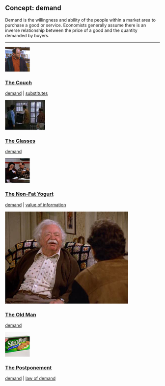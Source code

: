 ## Concept: demand

Demand is the willingness and ability of the people within a market area to purchase a good or service. Economists generally assume there is an inverse relationship between the price of a good and the quantity demanded by buyers.

<hr>
<div class="clip-listing">
<img src="media/icons/couch.jpg" alt="The Couch icon">

### [The Couch](../../clip/59/)

[demand](/concept/demand/) | [substitutes](/concept/substitutes/)
</div>

<div class="clip-listing">
<img src="media/icons/glasses.jpg" alt="The Glasses icon">

### [The Glasses](../../clip/42/)

[demand](/concept/demand/)
</div>

<div class="clip-listing">
<img src="media/icons/nonfat_yogurt.jpg" alt="The Non-Fat Yogurt icon">

### [The Non-Fat Yogurt](../../clip/46/)

[demand](/concept/demand/) | [value of information](/concept/value-of-information/)
</div>

<div class="clip-listing">
<img src="media/icons/old_man.jpg" alt="The Old Man icon">

### [The Old Man](../../clip/35/)

[demand](/concept/demand/)
</div>

<div class="clip-listing">
<img src="media/icons/postponement.jpg" alt="The Postponement icon">

### [The Postponement](../../clip/65/)

[demand](/concept/demand/) | [law of demand](/concept/law-of-demand/)
</div>

